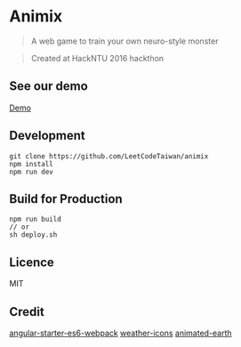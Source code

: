 # Animix

> A web game to train your own neuro-style monster

> Created at HackNTU 2016 hackthon

## See our demo
[Demo](https://leetcodetaiwan.github.io/animix/)

## Development
```
git clone https://github.com/LeetCodeTaiwan/animix
npm install
npm run dev
```

## Build for Production
```
npm run build
// or
sh deploy.sh
```

## Licence
MIT

## Credit
[angular-starter-es6-webpack](https://github.com/TheLarkInn/angular-starter-es6-webpack)
[weather-icons](http://codepen.io/motorlatitude/pen/CyqDf)
[animated-earth](http://codepen.io/orrybaram/pen/NqvVeX)
